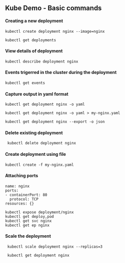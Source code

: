## Kube Demo - Basic commands

#### Creating a new deployment
```
kubectl create deployment nginx --image=nginx

kubectl get deployments
```

#### View details of deployment
```
kubectl describe deployment nginx
```

#### Events trigerred in the cluster during the deployment

```
kubectl get events
```

#### Capture output in yaml format
```
kubectl get deployment nginx -o yaml

kubectl get deployment nginx -o yaml > my-nginx.yaml

kubectl get deployment nginx --export -o json

```

#### Delete existing deployment
```
 kubectl delete deployment nginx
 ```

#### Create deployment using file
```
kubectl create -f my-nginx.yaml
```

#### Attaching ports
```
name: nginx
ports:
- containerPort: 80
  protocol: TCP
resources: {}
```

```
kubectl expose deployment/nginx
kubectl get deploy,pod
kubectl get svc nginx
kubectl get ep nginx
 ```


#### Scale the deployment
```
 kubectl scale deployment nginx --replicas=3

 kubectl get deployment nginx
 ```

